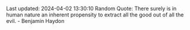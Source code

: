 Last updated: 2024-04-02 13:30:10
Random Quote: There surely is in human nature an inherent propensity to extract all the good out of all the evil. - Benjamin Haydon